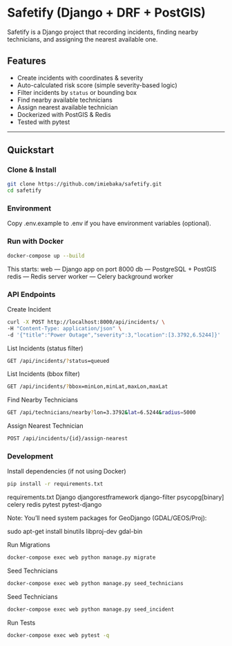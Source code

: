 # Safetify (Django + DRF + PostGIS)

Safetify is a Django project that recording incidents, finding nearby technicians, and assigning the nearest available one.

## Features
- Create incidents with coordinates & severity
- Auto-calculated risk score (simple severity-based logic)
- Filter incidents by `status` or bounding box
- Find nearby available technicians
- Assign nearest available technician
- Dockerized with PostGIS & Redis
- Tested with pytest
---

## Quickstart

### Clone & Install
```bash
git clone https://github.com/imiebaka/safetify.git
cd safetify
```
### Environment
Copy .env.example to .env if you have environment variables (optional).

### Run with Docker
```bash
docker-compose up --build
```
This starts:
web — Django app on port 8000
db — PostgreSQL + PostGIS
redis — Redis server
worker — Celery background worker

### API Endpoints
Create Incident
```bash
curl -X POST http://localhost:8000/api/incidents/ \
-H "Content-Type: application/json" \
-d '{"title":"Power Outage","severity":3,"location":[3.3792,6.5244]}'
```

List Incidents (status filter)
```bash
GET /api/incidents/?status=queued
```
List Incidents (bbox filter)
```bash
GET /api/incidents/?bbox=minLon,minLat,maxLon,maxLat
```

Find Nearby Technicians
```bash
GET /api/technicians/nearby?lon=3.3792&lat=6.5244&radius=5000
```
Assign Nearest Technician
```bash
POST /api/incidents/{id}/assign-nearest
```

### Development

Install dependencies (if not using Docker)
```bash
pip install -r requirements.txt
```
requirements.txt
Django
djangorestframework
django-filter
psycopg[binary]
celery
redis
pytest
pytest-django

Note: You’ll need system packages for GeoDjango (GDAL/GEOS/Proj):

sudo apt-get install binutils libproj-dev gdal-bin

Run Migrations
```bash
docker-compose exec web python manage.py migrate
```
Seed Technicians
```bash
docker-compose exec web python manage.py seed_technicians
```

Seed Technicians
```bash
docker-compose exec web python manage.py seed_incident
```

Run Tests
```bash
docker-compose exec web pytest -q
```
